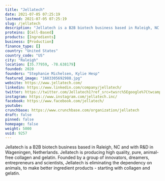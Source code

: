```yaml
---
title: "Jellatech"
date: 2021-07-05 07:25:19
lastmod: 2021-07-05 07:25:19
slug: /jellatech
description: "Jellatech is a B2B biotech business based in Raleigh, NC and with R&D in Wageningen, Netherlands. Jellatech is producing high quality, pure, animal-free collagen and gelatin. Founded by a group of innovators, dreamers, entrepreneurs and scientists, Jellatech is eliminating the dependency on animals, to make better ingredient products - starting with collagen and gelatin."
proteins: [Cell-Based]
products: [Ingredients]
business: [Production]
finance_type: []
country: "United States"
country_code: "US"
city: "Raleigh"
location: [35.77959, -78.638179]
founded: 2020
founders: "Stephanie Michelsen, Kylie Hesp"
featured_image: "1603305692988.jpg"
website: https://www.jellatech.com/
linkedin: https://www.linkedin.com/company/jellatech/
twitter: https://twitter.com/Jellatech1?ref_src=twsrc%5Egoogle%7Ctwcamp%5Eserp%7Ctwgr%5Eauthor
instagram: https://www.instagram.com/jellatech.inc/
facebook: https://www.facebook.com/jellatech/
youtube: 
crunchbase: https://www.crunchbase.com/organization/jellatech
draft: false
pinned: false
homepage: false
weight: 5000
uuid: 9257
---
```

Jellatech is a B2B biotech business based in Raleigh, NC and with R&D in Wageningen, Netherlands. Jellatech is producing high quality, pure, animal-free collagen and gelatin. Founded by a group of innovators, dreamers, entrepreneurs and scientists, Jellatech is eliminating the dependency on animals, to make better ingredient products - starting with collagen and gelatin.
